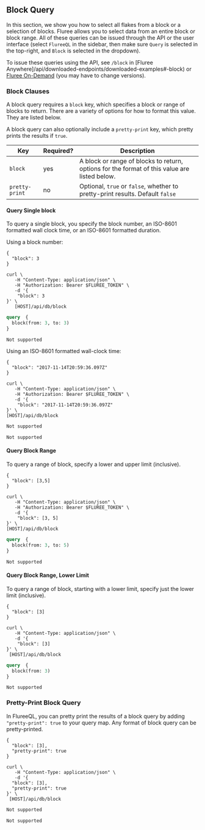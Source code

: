 ## Block Query 

In this section, we show you how to select all flakes from a block or a selection of blocks. Fluree allows you to select data from an entire block or block range. All of these queries can be issued through the API or the user interface (select `FlureeQL` in the sidebar, then make sure `Query` is selected in the top-right, and `Block` is selected in the dropdown). 

To issue these queries using the API, see `/block` in [Fluree Anywhere]/api/downloaded-endpoints/downloaded-examples#-block) or [Fluree On-Demand](/api/downloaded-endpoints/downloaded-examples#-block) (you may have to change versions).

### Block Clauses

A block query requires a `block` key, which specifies a block or range of blocks to return. There are a variety of options for how to format this value. They are listed below. 

A block query can also optionally include a `pretty-print` key, which pretty prints the results if `true`.

Key | Required? | Description
-- | -- | -- 
`block` | yes | A block or range of blocks to return, options for the format of this value are listed below.
`pretty-print` | no | Optional, `true` or `false`, whether to pretty-print results. Default `false`

#### Query Single block

To query a single block, you specify the block number, an ISO-8601 formatted wall clock time, or an ISO-8601 formatted duration. 

Using a block number:

```flureeql
{
  "block": 3
}
```
```curl
curl \
   -H "Content-Type: application/json" \
   -H "Authorization: Bearer $FLUREE_TOKEN" \
   -d '{
    "block": 3
}' \
   [HOST]/api/db/block
```
```graphql
query  {
  block(from: 3, to: 3)
}
```

```sparql
Not supported
```

Using an ISO-8601 formatted wall-clock time:

```flureeql
{
  "block": "2017-11-14T20:59:36.097Z"
}
```
```curl
curl \
   -H "Content-Type: application/json" \
   -H "Authorization: Bearer $FLUREE_TOKEN" \
   -d '{
    "block": "2017-11-14T20:59:36.097Z"
}' \
[HOST]/api/db/block
```
```graphql
Not supported
```

```sparql
Not supported
```


#### Query Block Range

To query a range of block, specify a lower and upper limit (inclusive).

```flureeql
{
  "block": [3,5]
}
```
```curl
curl \
   -H "Content-Type: application/json" \
   -H "Authorization: Bearer $FLUREE_TOKEN" \
   -d '{
    "block": [3, 5]
}' \
[HOST]/api/db/block
```
```graphql
query  {
  block(from: 3, to: 5)
}
```

```sparql
Not supported
```

#### Query Block Range, Lower Limit

To query a range of block, starting with a lower limit, specify just the lower limit (inclusive).

```flureeql
{
  "block": [3]
}
```
```curl
curl \
   -H "Content-Type: application/json" \
   -d '{
    "block": [3]
}' \
 [HOST]/api/db/block
```
```graphql
query  {
  block(from: 3)
}
```

```sparql
Not supported
```

### Pretty-Print Block Query

In FlureeQL, you can pretty print the results of a block query by adding `"pretty-print": true` to your query map. Any format of block query can be pretty-printed. 

```flureeql
{
  "block": [3],
  "pretty-print": true
}
```

```curl
curl \
   -H "Content-Type: application/json" \
   -d '{
  "block": [3],
  "pretty-print": true
}' \
 [HOST]/api/db/block
```

```graphql
Not supported
```

```sparql
Not supported
```